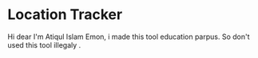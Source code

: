 # Location Tracker
Hi dear I'm Atiqul Islam Emon, i made this tool education parpus. So don't used this tool illegaly . 
